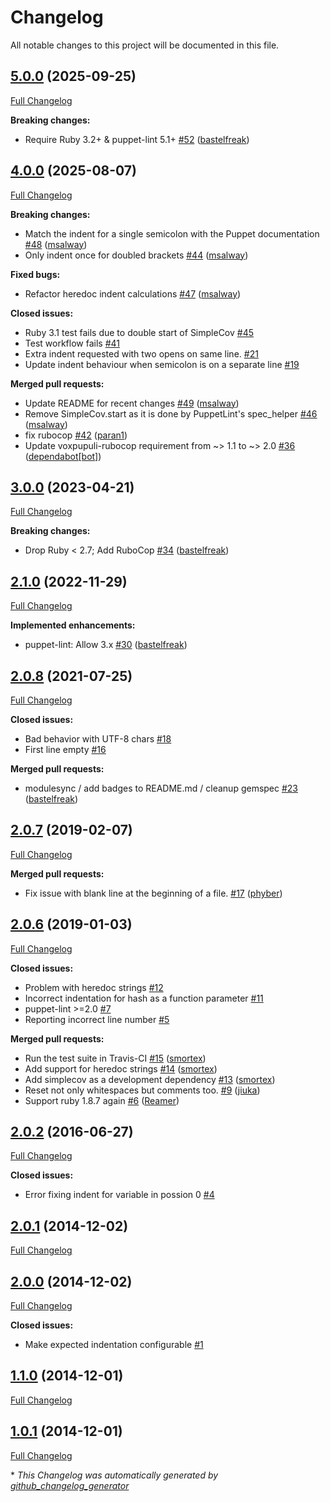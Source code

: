 # Changelog

All notable changes to this project will be documented in this file.

## [5.0.0](https://github.com/voxpupuli/puppet-lint-strict_indent-check/tree/5.0.0) (2025-09-25)

[Full Changelog](https://github.com/voxpupuli/puppet-lint-strict_indent-check/compare/4.0.0...5.0.0)

**Breaking changes:**

- Require Ruby 3.2+ & puppet-lint 5.1+ [\#52](https://github.com/voxpupuli/puppet-lint-strict_indent-check/pull/52) ([bastelfreak](https://github.com/bastelfreak))

## [4.0.0](https://github.com/voxpupuli/puppet-lint-strict_indent-check/tree/4.0.0) (2025-08-07)

[Full Changelog](https://github.com/voxpupuli/puppet-lint-strict_indent-check/compare/3.0.0...4.0.0)

**Breaking changes:**

- Match the indent for a single semicolon with the Puppet documentation [\#48](https://github.com/voxpupuli/puppet-lint-strict_indent-check/pull/48) ([msalway](https://github.com/msalway))
- Only indent once for doubled brackets [\#44](https://github.com/voxpupuli/puppet-lint-strict_indent-check/pull/44) ([msalway](https://github.com/msalway))

**Fixed bugs:**

- Refactor heredoc indent calculations [\#47](https://github.com/voxpupuli/puppet-lint-strict_indent-check/pull/47) ([msalway](https://github.com/msalway))

**Closed issues:**

- Ruby 3.1 test fails due to double start of SimpleCov [\#45](https://github.com/voxpupuli/puppet-lint-strict_indent-check/issues/45)
- Test workflow fails [\#41](https://github.com/voxpupuli/puppet-lint-strict_indent-check/issues/41)
- Extra indent requested with two opens on same line. [\#21](https://github.com/voxpupuli/puppet-lint-strict_indent-check/issues/21)
- Update indent behaviour when semicolon is on a separate line [\#19](https://github.com/voxpupuli/puppet-lint-strict_indent-check/issues/19)

**Merged pull requests:**

- Update README for recent changes [\#49](https://github.com/voxpupuli/puppet-lint-strict_indent-check/pull/49) ([msalway](https://github.com/msalway))
- Remove SimpleCov.start as it is done by PuppetLint's spec\_helper [\#46](https://github.com/voxpupuli/puppet-lint-strict_indent-check/pull/46) ([msalway](https://github.com/msalway))
- fix rubocop [\#42](https://github.com/voxpupuli/puppet-lint-strict_indent-check/pull/42) ([paran1](https://github.com/paran1))
- Update voxpupuli-rubocop requirement from ~\> 1.1 to ~\> 2.0 [\#36](https://github.com/voxpupuli/puppet-lint-strict_indent-check/pull/36) ([dependabot[bot]](https://github.com/apps/dependabot))

## [3.0.0](https://github.com/voxpupuli/puppet-lint-strict_indent-check/tree/3.0.0) (2023-04-21)

[Full Changelog](https://github.com/voxpupuli/puppet-lint-strict_indent-check/compare/2.1.0...3.0.0)

**Breaking changes:**

- Drop Ruby \< 2.7; Add RuboCop [\#34](https://github.com/voxpupuli/puppet-lint-strict_indent-check/pull/34) ([bastelfreak](https://github.com/bastelfreak))

## [2.1.0](https://github.com/voxpupuli/puppet-lint-strict_indent-check/tree/2.1.0) (2022-11-29)

[Full Changelog](https://github.com/voxpupuli/puppet-lint-strict_indent-check/compare/2.0.8...2.1.0)

**Implemented enhancements:**

- puppet-lint: Allow 3.x [\#30](https://github.com/voxpupuli/puppet-lint-strict_indent-check/pull/30) ([bastelfreak](https://github.com/bastelfreak))

## [2.0.8](https://github.com/voxpupuli/puppet-lint-strict_indent-check/tree/2.0.8) (2021-07-25)

[Full Changelog](https://github.com/voxpupuli/puppet-lint-strict_indent-check/compare/2.0.7...2.0.8)

**Closed issues:**

- Bad behavior with UTF-8 chars [\#18](https://github.com/voxpupuli/puppet-lint-strict_indent-check/issues/18)
- First line empty [\#16](https://github.com/voxpupuli/puppet-lint-strict_indent-check/issues/16)

**Merged pull requests:**

- modulesync / add badges to README.md / cleanup gemspec [\#23](https://github.com/voxpupuli/puppet-lint-strict_indent-check/pull/23) ([bastelfreak](https://github.com/bastelfreak))

## [2.0.7](https://github.com/voxpupuli/puppet-lint-strict_indent-check/tree/2.0.7) (2019-02-07)

[Full Changelog](https://github.com/voxpupuli/puppet-lint-strict_indent-check/compare/2.0.6...2.0.7)

**Merged pull requests:**

- Fix issue with blank line at the beginning of a file. [\#17](https://github.com/voxpupuli/puppet-lint-strict_indent-check/pull/17) ([phyber](https://github.com/phyber))

## [2.0.6](https://github.com/voxpupuli/puppet-lint-strict_indent-check/tree/2.0.6) (2019-01-03)

[Full Changelog](https://github.com/voxpupuli/puppet-lint-strict_indent-check/compare/2.0.2...2.0.6)

**Closed issues:**

- Problem with heredoc strings [\#12](https://github.com/voxpupuli/puppet-lint-strict_indent-check/issues/12)
- Incorrect indentation for hash as a function parameter [\#11](https://github.com/voxpupuli/puppet-lint-strict_indent-check/issues/11)
- puppet-lint \>=2.0 [\#7](https://github.com/voxpupuli/puppet-lint-strict_indent-check/issues/7)
- Reporting incorrect line number [\#5](https://github.com/voxpupuli/puppet-lint-strict_indent-check/issues/5)

**Merged pull requests:**

- Run the test suite in Travis-CI [\#15](https://github.com/voxpupuli/puppet-lint-strict_indent-check/pull/15) ([smortex](https://github.com/smortex))
- Add support for heredoc strings [\#14](https://github.com/voxpupuli/puppet-lint-strict_indent-check/pull/14) ([smortex](https://github.com/smortex))
- Add simplecov as a development dependency [\#13](https://github.com/voxpupuli/puppet-lint-strict_indent-check/pull/13) ([smortex](https://github.com/smortex))
- Reset not only whitespaces but comments too. [\#9](https://github.com/voxpupuli/puppet-lint-strict_indent-check/pull/9) ([jiuka](https://github.com/jiuka))
- Support ruby 1.8.7 again [\#6](https://github.com/voxpupuli/puppet-lint-strict_indent-check/pull/6) ([Reamer](https://github.com/Reamer))

## [2.0.2](https://github.com/voxpupuli/puppet-lint-strict_indent-check/tree/2.0.2) (2016-06-27)

[Full Changelog](https://github.com/voxpupuli/puppet-lint-strict_indent-check/compare/2.0.1...2.0.2)

**Closed issues:**

- Error fixing indent for variable in possion 0 [\#4](https://github.com/voxpupuli/puppet-lint-strict_indent-check/issues/4)

## [2.0.1](https://github.com/voxpupuli/puppet-lint-strict_indent-check/tree/2.0.1) (2014-12-02)

[Full Changelog](https://github.com/voxpupuli/puppet-lint-strict_indent-check/compare/2.0.0...2.0.1)

## [2.0.0](https://github.com/voxpupuli/puppet-lint-strict_indent-check/tree/2.0.0) (2014-12-02)

[Full Changelog](https://github.com/voxpupuli/puppet-lint-strict_indent-check/compare/1.1.0...2.0.0)

**Closed issues:**

- Make expected indentation configurable [\#1](https://github.com/voxpupuli/puppet-lint-strict_indent-check/issues/1)

## [1.1.0](https://github.com/voxpupuli/puppet-lint-strict_indent-check/tree/1.1.0) (2014-12-01)

[Full Changelog](https://github.com/voxpupuli/puppet-lint-strict_indent-check/compare/1.0.1...1.1.0)

## [1.0.1](https://github.com/voxpupuli/puppet-lint-strict_indent-check/tree/1.0.1) (2014-12-01)

[Full Changelog](https://github.com/voxpupuli/puppet-lint-strict_indent-check/compare/092d679f3cb0c4c6a14bffc99f0d39d51d4ac262...1.0.1)



\* *This Changelog was automatically generated by [github_changelog_generator](https://github.com/github-changelog-generator/github-changelog-generator)*
